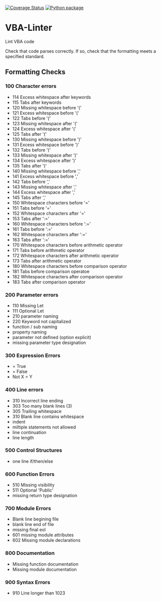 [![Coverage Status](https://coveralls.io/repos/github/Beakerboy/VBA-Linter/badge.svg?branch=main)](https://coveralls.io/github/Beakerboy/VBA-Linter?branch=main) [![Python package](https://github.com/Beakerboy/VBA-Linter/actions/workflows/python-package.yml/badge.svg)](https://github.com/Beakerboy/VBA-Linter/actions/workflows/python-package.yml)
# VBA-Linter
Lint VBA code

Check that code parses correctly. If so, check that the formatting meets a specified standard.

## Formatting Checks

### 100 Character errors
* 114 Excess whitespace after keywords
* 115 Tabs after keywords
* 120 Missing whitespace before '('
* 121 Excess whitespace before '('
* 122 Tabs before '('
* 123 Missing whitespace after '('
* 124 Excess whitespace after '('
* 125 Tabs after '('
* 130 Missing whitespace before ')'
* 131 Excess whitespace before ')'
* 132 Tabs before ')'
* 133 Missing whitespace after ')'
* 134 Excess whitespace after ')'
* 135 Tabs after ')'
* 140 Missing whitespace before ','
* 141 Excess whitespace before ','
* 142 Tabs before ','
* 143 Missing whitespace after ','
* 144 Excess whitespace after ','
* 145 Tabs after ','
* 150 Whitespace characters before '='
* 151 Tabs before '='
* 152 Whitespace characters after '='
* 153 Tabs after ':='
* 160 Whitespace characters before ':='
* 161 Tabs before ':='
* 162 Whitespace characters after ':='
* 163 Tabs after ':='
* 170 Whitespace characters before arithmetic operator
* 171 Tabs before arithmetic operator
* 172 Whitespace characters after arithmetic operator
* 173 Tabs after arithmetic operator
* 180 Whitespace characters before comparison operator
* 181 Tabs before comparison operatoe
* 182 Whitespace characters after comparison operator
* 183 Tabs after comparison operator
### 200 Parameter errors
* 110 Missing Let
* 111 Optional Let
* 210 parameter naming
* 220 Keyword not capitalized
* function / sub naming
* property naming
* parameter not defined (option explicit)
* missing parameter type designation
### 300 Expression Errors
* = True
* = False
* Not X = Y
### 400 Line errors
* 310 Incorrect line ending
* 303 Too many blank lines (3)
* 305 Trailing whitespace
* 310 Blank line contains whitespace
* indent
* miltiple statements not allowed
* line continuation
* line length
### 500 Control Structures
* one line if/then/else
### 600 Function Errors
* 510 Missing visibility
* 511 Optional 'Public'
* missing return type designation
### 700 Module Errors
* Blank line begining file
* blank line end of file
* missing final eol
* 601 missing module attributes
* 602 Missing module declarations
### 800 Documentation
* Missing function documentation
* Missing module documentation
### 900 Syntax Errors
* 910 Line longer than 1023
